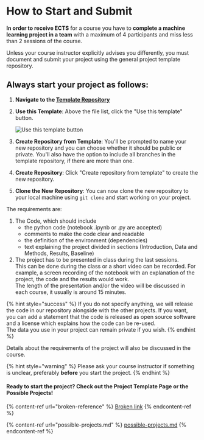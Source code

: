 # How to Start and Submit



**In order to receive ECTS** for a course you have to **complete a machine learning project in a team** with a maximum of 4 participants and miss less than 2 sessions of the course.

Unless your course instructor explicitly advises you differently, you must document and submit your project using the general project template repository.

## **Always** start your project as follows:

1. **Navigate to the [Template Repository](https://github.com/opencampus-sh/ml-project-template)**
2.  **Use this Template**: Above the file list, click the "Use this template" button.

    ![Use this template button](https://docs.github.com/assets/images/help/repository/use-this-template-button.png)
3. **Create Repository from Template**: You'll be prompted to name your new repository and you can choose whether it should be public or private. You'll also have the option to include all branches in the template repository, if there are more than one.
4. **Create Repository**: Click "Create repository from template" to create the new repository.
5. **Clone the New Repository**: You can now clone the new repository to your local machine using `git clone` and start working on your project.



The requirements are:

1. The Code, which should include
   * the python code (notebook .ipynb or .py are accepted)
   * comments to make the code clear and readable
   * the definition of the environment (dependencies)
   * text explaining the project divided in sections (Introduction, Data and Methods, Results, Baseline)
2. The project has to be presented in class during the last sessions. \
   This can be done during the class or a short video can be recorded. For example, a screen recording of the notebook with an explanation of the project, the code and the results would work.\
   The length of the presentation and/or the video will be discussed in each course, it usually is around 15 minutes.

{% hint style="success" %}
If you do not specify anything, we will release the code in our repository alongside with the other projects. If you want, you can add a statement that the code is released as open source software and a license which explains how the code can be re-used. \
The data you use in your project can remain private if you wish.
{% endhint %}

Details about the requirements of the project will also be discussed in the course.&#x20;

{% hint style="warning" %}
Please ask your course instructor if something is unclear, preferably **before** you start the project.
{% endhint %}

#### Ready to start the project? Check out the Project Template Page or the Possible Projects!

{% content-ref url="broken-reference" %}
[Broken link](broken-reference)
{% endcontent-ref %}

{% content-ref url="possible-projects.md" %}
[possible-projects.md](possible-projects.md)
{% endcontent-ref %}
